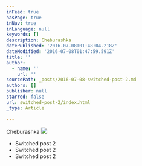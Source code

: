 ```yaml
---
inFeed: true
hasPage: true
inNav: true
inLanguage: null
keywords: []
description: Cheburashka
datePublished: '2016-07-08T01:48:04.218Z'
dateModified: '2016-07-08T01:47:59.591Z'
title: ''
author:
  - name: ''
    url: ''
sourcePath: _posts/2016-07-08-switched-post-2.md
authors: []
publisher: null
starred: false
url: switched-post-2/index.html
_type: Article

---
```

Cheburashka
![](https://the-grid-user-content.s3-us-west-2.amazonaws.com/a22012bc-c851-4e1f-92b6-9ac59c4182d7.jpg)

* Switched post 2
* Switched post 2
* Switched post 2